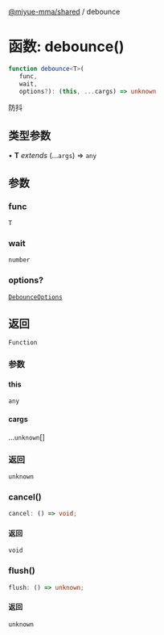 [@miyue-mma/shared](../index.md) / debounce

# 函数: debounce()

```ts
function debounce<T>(
   func, 
   wait, 
   options?): (this, ...cargs) => unknown
```

防抖

## 类型参数

• **T** *extends* (...`args`) => `any`

## 参数

### func

`T`

### wait

`number`

### options?

[`DebounceOptions`](../interfaces/DebounceOptions.md)

## 返回

`Function`

### 参数

#### this

`any`

#### cargs

...`unknown`[]

### 返回

`unknown`

### cancel()

```ts
cancel: () => void;
```

#### 返回

`void`

### flush()

```ts
flush: () => unknown;
```

#### 返回

`unknown`
